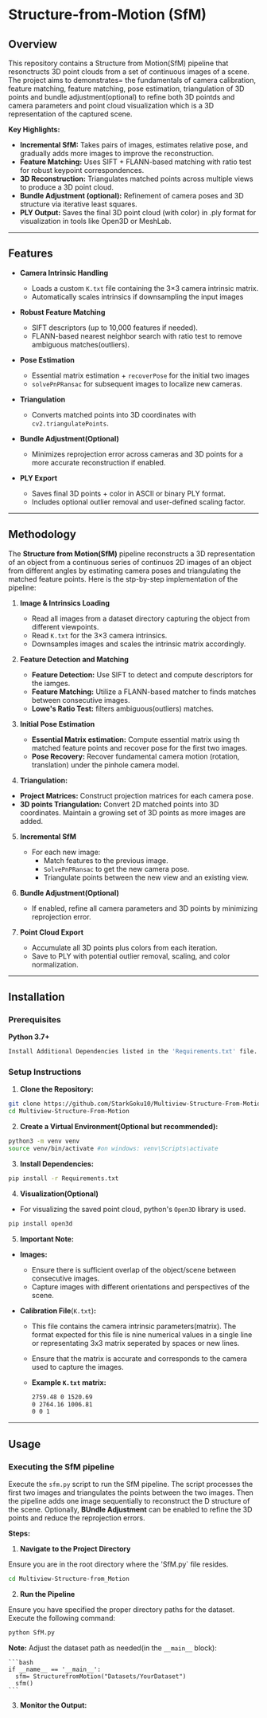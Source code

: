 # Structure-from-Motion (SfM)

## Overview

This repository contains a Structure from Motion(SfM) pipeline that resonctructs 3D point clouds from a set of continuous images of a scene. The project aims to demonstrates= the fundamentals of camera calibration, feature matching, feature matching, pose estimation, triangulation of 3D points and bundle adjustment(optional) to refine both 3D pointds and camera parameters and point cloud visualization which is a 3D representation of the captured scene.

**Key Highlights:**
- **Incremental SfM:** Takes pairs of images, estimates relative pose, and gradually adds more images to improve the reconstruction.
- **Feature Matching:** Uses SIFT + FLANN-based matching with ratio test for robust keypoint correspondences.
- **3D Reconstruction:** Triangulates matched points across multiple views to produce a 3D point cloud.
- **Bundle Adjustment (optional):** Refinement of camera poses and 3D structure via iterative least squares.
- **PLY Output:** Saves the final 3D point cloud (with color) in .ply format for visualization in tools like Open3D or MeshLab.

---

## Features

- **Camera Intrinsic Handling**  
  - Loads a custom `K.txt` file containing the 3×3 camera intrinsic matrix. 
  - Automatically scales intrinsics if downsampling the input images

- **Robust Feature Matching**  
  - SIFT descriptors (up to 10,000 features if needed).  
  - FLANN-based nearest neighbor search with ratio test to remove ambiguous matches(outliers).

- **Pose Estimation**  
  - Essential matrix estimation + `recoverPose` for the initial two images 
  - `solvePnPRansac` for subsequent images to localize new cameras.

- **Triangulation**  
  - Converts matched points into 3D coordinates with `cv2.triangulatePoints`.

- **Bundle Adjustment(Optional)**  
  - Minimizes reprojection error across cameras and 3D points for a more accurate reconstruction if enabled.

- **PLY Export**  
  - Saves final 3D points + color in ASCII or binary PLY format.  
  - Includes optional outlier removal and user-defined scaling factor.

---

## Methodology

The **Structure from Motion(SfM)** pipeline reconstructs a 3D representation of an object from a continuous series of continuos 2D images of an object from different angles by estimating camera poses and triangulating the matched feature points. Here is the stp-by-step implementation of the pipeline:

1. **Image & Intrinsics Loading**  
   - Read all images from a dataset directory capturing the object from different viewpoints.  
   - Read `K.txt` for the 3×3 camera intrinsics.  
   - Downsamples images and scales the intrinsic matrix accordingly.

2. **Feature Detection and Matching**  
   - **Feature Detection:** Use SIFT to detect and compute descriptors for the iamges. 
   - **Feature Matching:** Utilize a FLANN-based matcher to finds matches between consecutive images.  
   - **Lowe's Ratio Test:** filters ambiguous(outliers) matches.

3. **Initial Pose Estimation**  
   - **Essential Matrix estimation:** Compute essential matrix using th matched feature points and recover pose for the first two images.  
   - **Pose Recovery:** Recover fundamental camera motion (rotation, translation) under the pinhole camera model.

4. **Triangulation:**
  - **Project Matrices:** Construct projection matrices for each camera pose.
  - **3D points Triangulation:** Convert 2D matched points into 3D coordinates. Maintain a growing set of 3D points as more images are added.

5. **Incremental SfM**  
   - For each new image:
     - Match features to the previous image.  
     - `SolvePnPRansac` to get the new camera pose.  
     - Triangulate points between the new view and an existing view. 

6. **Bundle Adjustment(Optional)** 
   - If enabled, refine all camera parameters and 3D points by minimizing reprojection error.

7. **Point Cloud Export**  
   - Accumulate all 3D points plus colors from each iteration.  
   - Save to PLY with potential outlier removal, scaling, and color normalization.

---

## Installation

### Prerequisites
**Python 3.7+**

  ```bash
  Install Additional Dependencies listed in the 'Requirements.txt' file.
  ```

### Setup Instructions

1. **Clone the Repository:**

  ```bash 
  git clone https://github.com/StarkGoku10/Multiview-Structure-From-Motion.git
  cd Multiview-Structure-From-Motion
  ```

2. **Create a Virtual Environment(Optional but recommended):**

  ```bash
  python3 -m venv venv
  source venv/bin/activate #on windows: venv\Scripts\activate
  ```

3. **Install Dependencies:**

  ```bash 
  pip install -r Requirements.txt
  ```

4. **Visualization(Optional)**

  - For visualizing the saved point cloud, python's `Open3D` library is used. 
  ```bash
  pip install open3d
  ```

5. **Important Note:**
- **Images:** 
    - Ensure there is sufficient overlap of the object/scene between consecutive images.
    - Capture images with different orientations and perspectives of the scene.

- **Calibration File**(`K.txt`)**:**
    - This file contains the camera intrinsic parameters(matrix). The format expected for this file is nine numerical values in a single line or representating 3x3 matrix seperated by spaces or new lines.
    - Ensure that the matrix is accurate and corresponds to the camera used to capture the images.
    - **Example `K.txt` matrix:**

        ```bash 
        2759.48 0 1520.69
        0 2764.16 1006.81
        0 0 1
        ```

---

## Usage

### Executing the SfM pipeline

Execute the `sfm.py` script to run the SfM pipeline. The script processes the first two images and triangulates the points between the two images. Then the pipeline adds one image sequentially to reconstruct the D structure of the scene. Optionally, **BUndle Adjustment** can be enabled to refine the 3D points and reduce the reprojection errors.

**Steps:**

1. **Navigate to the Project Directory**

  Ensure you are in the root directory where the 'SfM.py` file resides.

  ```bash
  cd Multiview-Structure-from_Motion
  ```

2. **Run the Pipeline**

  Ensure you have specified the proper directory paths for the dataset. Execute the following command: 

  ```bash
  python SfM.py
  ```
  **Note:** Adjust the dataset path as needed(in the `__main__` block):

    ```bash
    if __name__ == '__main__':
      sfm= StructurefromMotion("Datasets/YourDataset")
      sfm()
    ```

3. **Monitor the Output:**


